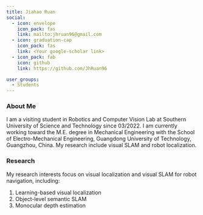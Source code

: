 ```yaml
---
title: Jiahao Ruan
social:
  - icon: envelope 
    icon_pack: fas
    link: mailto:jhruan96@gmail.com
  - icon: graduation-cap 
    icon_pack: fas
    link: <Your google-scholar link>
  - icon_pack: fab
    icon: github
    link: https://github.com/JhRuan96

user_groups:
  - Students
---
```

### About Me
I am a visiting student in Robotics and Computer Vision Lab at Southern University of Science and Technology since 03/2022. I am currently working toward the M.E. degree in  Mechanical Engineering with the School of Electro-Mechanical Engineering, Guangdong University of Technology, Guangzhou, China. My research include visual SLAM and robot localization.

### Research
My research interests focus on visual localization and visual SLAM for robot navigation, including:

1. Learning-based visual localization
2. Object-level semantic SLAM 
3. Monocular depth estimation



